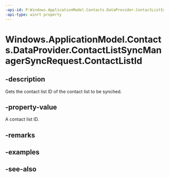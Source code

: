 ----api-id: P:Windows.ApplicationModel.Contacts.DataProvider.ContactListSyncManagerSyncRequest.ContactListId
-api-type: winrt property
---<!-- Property syntaxpublic string ContactListId { get; }--># Windows.ApplicationModel.Contacts.DataProvider.ContactListSyncManagerSyncRequest.ContactListId## -descriptionGets the contact list ID of the contact list to be synched.## -property-valueA contact list ID.## -remarks## -examples## -see-also
